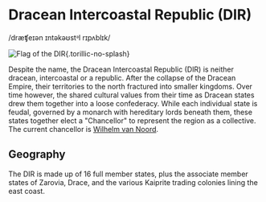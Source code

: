 # Dracean Intercoastal Republic (DIR)
/dræʧeɪən ɪntəkəʊstᵊl rɪpʌblɪk/

![Flag of the DIR](/dir_flag.png){.torillic-no-splash}

Despite the name, the Dracean Intercoastal Republic (DIR) is neither dracean, intercoastal or a republic. After the collapse of the Dracean Empire, their territories to the north fractured into smaller kingdoms. Over time however, the shared cultural values from their time as Dracean states drew them together into a loose confederacy. While each individual state is feudal, governed by a monarch with hereditary lords beneath them, these states together elect a "Chancellor" to represent the region as a collective. The current chancellor is [Wilhelm van Noord](../people/wilhelm_van_noord.md).

## Geography
The DIR is made up of 16 full member states, plus the associate member states of Zarovia, Drace, and the various Kaiprite trading colonies lining the east coast.